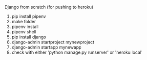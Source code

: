 Django from scratch (for pushing to heroku)

1. pip install pipenv
2. make folder
3. pipenv install
4. pipenv shell
5. pip install django
6. django-admin startproject mynewproject
7. django-admin startapp mynewapp
8. check with either 'python manage.py runserver' or 'heroku local'
